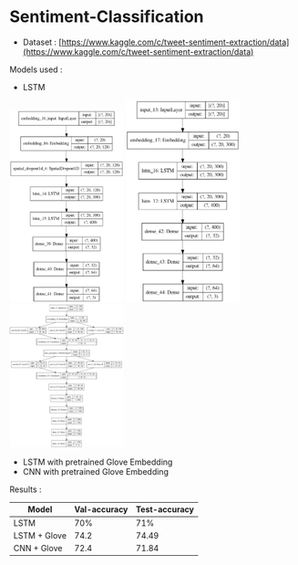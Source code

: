 # Sentiment-Classification

* Dataset : [https://www.kaggle.com/c/tweet-sentiment-extraction/data](https://www.kaggle.com/c/tweet-sentiment-extraction/data)

Models used : 
* LSTM
<img src = "https://github.com/vishalsingha/Sentiment-Classification/blob/main/Images/lstm.png?raw=true" heaight="200px" width="200px">
<img src = "https://github.com/vishalsingha/Sentiment-Classification/blob/main/Images/lstm_glove.png?raw=true" heaight="200px" width="200px">
<img src = "https://github.com/vishalsingha/Sentiment-Classification/blob/main/Images/CNN.png?raw=true" heaight="200px" width="200px">

* LSTM with pretrained Glove Embedding
* CNN with pretrained Glove Embedding

Results : 

| Model        | Val-accuracy | Test-accuracy |
|--------------|--------------|---------------|
| LSTM         | 70%          | 71%           |
| LSTM + Glove | 74.2         | 74.49         |
| CNN + Glove  | 72.4         | 71.84         |


